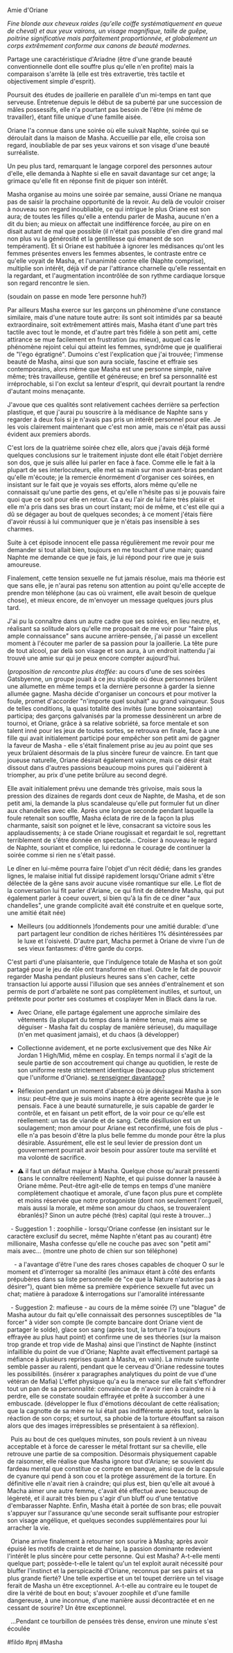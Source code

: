 Amie d'Oriane

*Fine blonde aux cheveux raides (qu'elle coiffe systématiquement en queue de cheval) et aux yeux vairons, un visage magnifique, taille de guêpe, poitrine significative mais parfaitement proportionnée, et globalement un corps extrêmement conforme aux canons de beauté modernes.*

Partage une caractéristique d'Ariadne (être d'une grande beauté conventionnelle dont elle souffre plus qu'elle n'en profite) mais la comparaison s'arrête là (elle est très extravertie, très tactile et objectivement simple d'esprit).

Poursuit des études de joaillerie en parallèle d'un mi-temps en tant que serveuse. Entretenue depuis le début de sa puberté par une succession de mâles possessifs, elle n'a pourtant pas besoin de l'être (ni même de travailler), étant fille unique d'une famille aisée.

Oriane l'a connue dans une soirée où elle suivait Naphte, soirée qui se déroulait dans la maison de Masha. Accueillie par elle, elle croisa son regard, inoubliable de par ses yeux vairons et son visage d'une beauté surréaliste.

Un peu plus tard, remarquant le langage corporel des personnes autour d'elle, elle demanda à Naphte si elle en savait davantage sur cet ange; la grimace qu'elle fit en réponse finit de piquer son intérêt.

Masha organise au moins une soirée par semaine, aussi Oriane ne manqua pas de saisir la prochaine opportunité de la revoir. Au delà de vouloir croiser à nouveau son regard inoubliable, ce qui intrigue le plus Oriane est son aura; de toutes les filles qu'elle a entendu parler de Masha, aucune n'en a dit du bien; au mieux on affectait une indifférence forcée, au pire on en disait autant de mal que possible (il n'était pas possible d'en dire grand mal non plus vu la générosité et la gentillesse qui émanent de son tempérament). Et si Oriane est habituée à ignorer les médisances qu'ont les femmes présentes envers les femmes absentes, le contraste entre ce qu'elle voyait de Masha, et l'unanimité contre elle (Naphte comprise), multiplie son intérêt, déjà vif de par l'attirance charnelle qu'elle ressentait en la regardant, et l'augmentation incontrôlée de son rythme cardiaque lorsque son regard rencontre le sien.

(soudain on passe en mode 1ere personne huh?)

Par ailleurs Masha exerce sur les garçons un phénomène d'une constance similaire, mais d'une nature toute autre: ils sont soit intimidés par sa beauté extraordinaire, soit extrêmement attirés mais, Masha étant d'une part très tactile avec tout le monde, et d'autre part très fidèle à son petit ami, cette attirance se mue facilement en frustration (au mieux), auquel cas le phénomène rejoint celui qui atteint les femmes, syndrôme que je qualifierai de "l'ego égratigné". Dumoins c'est l'explication que j'ai trouvée; l'immense beauté de Masha, ainsi que son aura sociale, fascine et effraie ses contemporains, alors même que Masha est une personne simple, naïve même; très travailleuse, gentille et généreuse; en bref sa personnalité est irréprochable, si l'on exclut sa lenteur d'esprit, qui devrait pourtant la rendre d'autant moins menaçante.

J'avoue que ces qualités sont relativement cachées derrière sa perfection plastique, et que j'aurai pu souscrire à la médisance de Naphte sans y regarder à deux fois si je n'avais pas pris un intérêt personnel pour elle. Je les vois clairement maintenant que c'est mon amie, mais ce n'était pas aussi évident aux premiers abords.

C'est lors de la quatrième soirée chez elle, alors que j'avais déjà formé quelques conclusions sur le traitement injuste dont elle était l'objet derrière son dos, que je suis allée lui parler en face à face. Comme elle le fait à la plupart de ses interlocuteurs, elle met sa main sur mon avant-bras pendant qu'elle m'écoute; je la remercie énormément d'organiser ces soirées, en insistant sur le fait que je voyais ses efforts, alors même qu'elle ne connaissait qu'une partie des gens, et qu'elle n'hésite pas si je pouvais faire quoi que ce soit pour elle en retour. Ca a eu l'air de lui faire très plaisir et elle m'a pris dans ses bras un court instant; moi de même, et c'est elle qui a dû se dégager au bout de quelques secondes; à ce moment j'étais fière d'avoir réussi à lui communiquer que je n'étais pas insensible à ses charmes.


Suite à cet épisode innocent elle passa régulièrement me revoir pour me demander si tout allait bien, toujours en me touchant d'une main; quand Naphte me demande ce que je fais, je lui répond pour rire que je suis amoureuse.
  
Finalement, cette tension sexuelle ne fut jamais résolue, mais ma théorie est que sans elle, je n'aurai pas retenu son attention au point qu'elle accepte de prendre mon téléphone (au cas où vraiment, elle avait besoin de quelque chose), et mieux encore, de m'envoyer un message quelques jours plus tard.

J'ai pu la connaître dans un autre cadre que ses soirées, en lieu neutre, et, réalisant sa solitude alors qu'elle me proposait de me voir pour "faire plus ample connaissance" sans aucune arrière-pensée, j'ai passé un excellent moment à l'écouter me parler de sa passion pour la joaillerie. La tête pure de tout alcool, par delà son visage et son aura, à un endroit inattendu j'ai trouvé une amie sur qui je peux encore compter aujourd'hui.

(*proposition de rencontre plus étoffée*: au cours d'une de ses soirées Gatsbyenne, un groupe jouait à ce jeu stupide où deux personnes brûlent une allumette en même temps et la dernière personne à garder la sienne allumée gagne. Masha décide d'organiser un concours et pour motiver la foule, promet d'accorder "n'importe quel souhait" au grand vainqueur. Sous de telles conditions, la quasi totalité des invités (une bonne soixantaine) participa; des garçons galvanisés par la promesse dessinèrent un arbre de tournoi, et Oriane, grâce à sa relative sobriété, sa force mentale et son talent inné pour les jeux de toutes sortes, se retrouva en finale, face à une fille qui avait initialement participé pour empêcher son petit ami de gagner la faveur de Masha - elle s'était finalement prise au jeu au point que ses yeux brûlaient désormais de la plus sincère fureur de vaincre. En tant que joueuse naturelle, Oriane désirait également vaincre, mais ce désir était dissout dans d'autres passions beaucoup moins pures qui l'aidèrent à triompher, au prix d'une petite brûlure au second degré.

Elle avait initialement prévu une demande très grivoise, mais sous la pression des dizaines de regards dont ceux de Naphte, de Masha, et de son petit ami, la demande la plus scandaleuse qu'elle put formuler fut un dîner aux chandelles avec elle. Après une longue seconde pendant laquelle la foule retenait son souffle, Masha éclata de rire de la façon la plus charmante, saisit son poignet et le lève, consacrant sa victoire sous les applaudissements; à ce stade Oriane rougissait et regardait le sol, regrettant terriblement de s'être donnée en spectacle... Croiser à nouveau le regard de Naphte, souriant et complice, lui redonna le courage de continuer la soirée comme si rien ne s'était passé.

  

Le dîner en lui-même pourra faire l'objet d'un récit dédié; dans les grandes lignes, le malaise initial fut dissipé rapidement lorsqu'Oriane admit s'être délectée de la gêne sans avoir aucune visée romantique sur elle. Le flot de la conversation lui fit parler d'Ariane, ce qui finit de détendre Masha, qui put également parler à coeur ouvert, si bien qu'à la fin de ce dîner "aux chandelles", une grande complicité avait été construite et en quelque sorte, une amitié était née)

- Meilleurs (ou additionnels )fondements pour une amitié durable: d'une part partagent leur condition de riches héritières 1% désintéressées par le luxe et l'oisiveté. D'autre part, Macha permet à Oriane de vivre l'un de ses vieux fantasmes: d'être garde du corps.

C'est parti d'une plaisanterie, que l'indulgence totale de Masha et son goût partagé pour le jeu de rôle ont transformé en rituel. Outre le fait de pouvoir regarder Masha pendant plusieurs heures sans s'en cacher, cette transaction lui apporte aussi l'illusion que ses années d'entraînement et son permis de port d'arbalète ne sont pas complètement inutiles, et surtout, un prétexte pour porter ses costumes et cosplayer Men in Black dans la rue.

- Avec Oriane, elle partage également une approche similaire des vêtements (la plupart du temps dans la même tenue, mais aime se déguiser - Masha fait du cosplay de manière sérieuse), du maquillage (n'en met quasiment jamais), et du chaos (à développer)

- Collectionne avidement, et ne porte exclusivement que des Nike Air Jordan 1 High/Mid, même en cosplay. En temps normal il s'agit de la seule partie de son accoutrement qui change au quotidien, le reste de son uniforme reste strictement identique (beaucoup plus strictement que l'uniforme d'Oriane). [se renseigner davantage?](https://www.youtube.com/watch?v=2w4HapBYP0Q)

- Réflexion pendant un moment d'absence où je dévisageai Masha à son insu: peut-être que je suis moins inapte à être agente secrète que je le pensais. Face à une beauté surnaturelle, je suis capable de garder le contrôle, et en faisant un petit effort, de la voir pour ce qu'elle est réellement: un tas de viande et de sang. Cette désillusion est un soulagement; mon amour pour Ariane est reconfirmé, une fois de plus - elle n'a pas besoin d'être la plus belle femme du monde pour être la plus désirable. Assurément, elle est le seul levier de pression dont un gouvernement pourrait avoir besoin pour assûrer toute ma servilité et ma volonté de sacrifice.

- ⚠️ il faut un défaut majeur à Masha. Quelque chose qu'aurait pressenti (sans le connaître réellement) Naphte, et qui puisse donner la nausée à Oriane même. Peut-être agit-elle de temps en temps d'une manière complètement chaotique et amorale, d'une façon plus pure et complète et moins réservée que notre protagoniste (dont non seulement l'orgueil, mais aussi la morale, et même son amour du chaos, se trouveraient ébranlés)? Sinon un autre péché (très) capital (qui reste à trouver...)

  - Suggestion 1 : zoophilie - lorsqu'Oriane confesse (en insistant sur le caractère exclusif du secret, même Naphte n'étant pas au courant) être millionaire, Masha confesse qu'elle ne couche pas avec son "petit ami" mais avec... (montre une photo de chien sur son téléphone)

    - a l'avantage d'être l'une des rares choses capables de choquer O sur le moment et d'interroger sa moralité (les animaux étant à côté des enfants prépubères dans sa liste personnelle de "ce que la Nature n'autorise pas à désirer"), quant bien même sa première expérience sexuelle fut avec un chat; matière à paradoxe & interrogations sur l'amoralité intéressante

  - Suggestion 2: mafieuse - au cours de la même soirée (?) une "blague" de Masha autour du fait qu'elle connaissait des personnes susceptibles de "la forcer" à vider son compte (le compte bancaire dont Oriane vient de partager le solde), glace son sang (après tout, la torture l'a toujours effrayée au plus haut point) et confirme une de ses théories (sur la maison trop grande et trop vide de Masha) ainsi que l'instinct de Naphte (instinct infaillible du point de vue d'Oriane; Naphte avait effectivement partagé sa méfiance à plusieurs reprises quant à Masha, en vain). La minute suivante semble passer au ralenti, pendant que le cerveau d'Oriane redessine toutes les possibilités. (insérer x paragraphes analytiques du point de vue d'une vétéran de Mafia) L'effet physique qu'a eu la menace sur elle fait s'effondrer tout un pan de sa personnalité: convaincue de n'avoir rien à craindre ni à perdre, elle se constate soudain effrayée et prête à succomber à une embuscade. (développer le flux d'émotions découlant de cette réalisation; que la cagnotte de sa mère ne lui était pas indifférente après tout, selon la réaction de son corps; et surtout, sa phobie de la torture étouffant sa raison alors que des images irrépressibles se présentaient à sa réflexion).

  Puis au bout de ces quelques minutes, son pouls revient à un niveau acceptable et à force de caresser le métal frottant sur sa cheville, elle retrouve une partie de sa composition. Désormais physiquement capable de raisonner, elle réalise que Masha ignore tout d'Ariane; se souvient du fardeau mental que constitue ce compte en banque, ainsi que de la capsule de cyanure qui pend à son cou et la protège assurément de la torture. En définitive elle n'avait rien à craindre; qui plus est, bien qu'elle ait avoué à Macha aimer une autre femme, c'avait été effectué avec beaucoup de légèreté, et il aurait très bien pu s'agir d'un bluff ou d'une tentative d'embarasser Naphte. Enfin, Masha était à portée de son bras; elle pouvait s'appuyer sur l'assurance qu'une seconde serait suffisante pour estropier son visage angélique, et quelques secondes supplémentaires pour lui arracher la vie.

  Oriane arrive finalement à retourner son sourire à Masha; après avoir épuisé les motifs de crainte et de haine, la passion dominante redevient l'intérêt le plus sincère pour cette personne. Qui est Masha? A-t-elle menti quelque part; possède-t-elle le talent qu'un tel exploit aurait nécessité pour bluffer l'instinct et la perspicacité d'Oriane, reconnus par ses pairs et sa plus grande fierté? Une telle expertise et un tel toupet derrière un tel visage ferait de Masha un être exceptionnel. A-t-elle au contraire eu le toupet de dire la vérité de bout en bout; s'avouer zoophile et d'une famille dangereuse, à une inconnue, d'une manière aussi décontractée et en ne cessant de sourire? Un être exceptionnel.

  ...Pendant ce tourbillon de pensées très dense, environ une minute s'est écoulée

#fildo #pnj #Masha